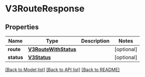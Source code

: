 # V3RouteResponse

## Properties
Name | Type | Description | Notes
------------ | ------------- | ------------- | -------------
**route** | [**V3RouteWithStatus**](V3RouteWithStatus.md) |  | [optional] 
**status** | [**V3Status**](V3Status.md) |  | [optional] 

[[Back to Model list]](../README.md#documentation-for-models) [[Back to API list]](../README.md#documentation-for-api-endpoints) [[Back to README]](../README.md)

